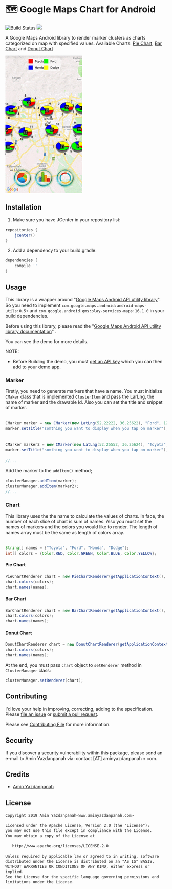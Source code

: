 # 🗺 Google Maps Chart for Android

[![Build Status](https://travis-ci.org/aminyazdanpanah/google-maps-android-charts.svg?branch=master)](https://travis-ci.org/aminyazdanpanah/google-maps-android-charts)
[![](https://jitpack.io/v/aminyazdanpanah/google-maps-android-charts.svg)](https://jitpack.io/#aminyazdanpanah/google-maps-android-charts)

A Google Maps Android library to render marker clusters as charts categorized on map with specified values.
Available Charts: [Pie Chart](#pie-chart), [Bar Chart](#bar-chart) and [Donut Chart](#donut-chart)

![Demo](/docs/demo.gif?raw=true "Demo")

## Installation

1. Make sure you have JCenter in your repository list:
```groovy
repositories {
    jcenter()
}
```
2. Add a dependency to your build.gradle:
```groovy
dependencies {
    compile ''
}
```

## Usage

This library is a wrapper around "[Google Maps Android API utility library](https://github.com/googlemaps/android-maps-utils)". So you need to implement `com.google.maps.android:android-maps-utils:0.5+` and `com.google.android.gms:play-services-maps:16.1.0` in your build dependencies.

Before using this library, please read the "[Google Maps Android API utility library documentation](https://developers.google.com/maps/documentation/android-sdk/utility/)" .

You can see the demo for more details.

NOTE:

- Before Building the demo, you must [get an API key](https://developers.google.com/maps/documentation/android-sdk/signup) which you can then add to your demo app.

### Marker

Firstly, you need to generate markers that have a name.
You must initialize `CMaker` class that is implemented `ClusterItem` and pass the LarLng, the name of marker and the drawable Id. Also you can set the title and snippet of marker.

```java

CMarker marker = new CMarker(new LatLng(52.22222, 36.25622), "Ford", 12355468); //(Location of marker, specifed name, the drawable marker ID)
marker.setTitle("somthing you want to display when you tap on marker");


CMarker marker2 = new CMarker(new LatLng(52.25552, 36.25624), "Toyota", 12355469); //(Location of marker, specifed name, the drawable marker ID)
marker.setTitle("somthing you want to display when you tap on marker");
 
//...
```
Add the marker to the `addItem()` method;

```java
clusterManager.addItem(marker);
clusterManager.addItem(marker2);
//...
```

### Chart

This library uses the the name to calculate the values of charts. In face, the number of  each slice of chart is sum of names.
Also you must set the names of markers and the colors you would like to render. The length of names array must be the same as length of colors array.
 ```java
 
String[] names = {"Toyota", "Ford", "Honda", "Dodge"};
int[] colors = {Color.RED, Color.GREEN, Color.BLUE, Color.YELLOW};

```
#### Pie Chart

```java
PieChartRenderer chart = new PieChartRenderer(getApplicationContext(), googleMap, clusterManager);
chart.colors(colors);
chart.names(names);
```

#### Bar Chart


```java
BarChartRenderer chart = new BarChartRenderer(getApplicationContext(), googleMap, clusterManager);
chart.colors(colors);
chart.names(names);
```

#### Donut Chart


```java
DonutChartRenderer chart = new DonutChartRenderer(getApplicationContext(), googleMap, clusterManager);
chart.colors(colors);
chart.names(names);
```

At the end, you must pass `chart` object to `setRenderer` method in `ClusterManager` class:

```java
clusterManager.setRenderer(chart);
```

## Contributing

I'd love your help in improving, correcting, adding to the specification.
Please [file an issue](https://github.com/aminyazdanpanah/google-maps-android-charts/issues)
or [submit a pull request](https://github.com/aminyazdanpanah/google-maps-android-charts/pulls).

Please see [Contributing File](https://github.com/aminyazdanpanah/google-maps-android-charts/blob/master/CONTRIBUTING.md) for more information.

## Security

If you discover a security vulnerability within this package, please send an e-mail to Amin Yazdanpanah via:
contact [AT] aminyazdanpanah • com.

## Credits

- [Amin Yazdanpanah](http://www.aminyazdanpanah.com/?u=github.com/aminyazdanpanah/google-maps-android-charts)

## License

    Copyright 2019 Amin Yazdanpanah<www.aminyazdanpanah.com>

    Licensed under the Apache License, Version 2.0 (the "License");
    you may not use this file except in compliance with the License.
    You may obtain a copy of the License at

       http://www.apache.org/licenses/LICENSE-2.0

    Unless required by applicable law or agreed to in writing, software
    distributed under the License is distributed on an "AS IS" BASIS,
    WITHOUT WARRANTIES OR CONDITIONS OF ANY KIND, either express or implied.
    See the License for the specific language governing permissions and
    limitations under the License. 


